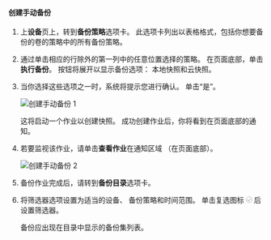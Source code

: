 <!--author=SharS last changed: 9/17/15-->

#### <a name="to-create-a-manual-backup"></a>创建手动备份
1. 上**设备**页上，转到**备份策略**选项卡。 此选项卡列出以表格格式，包括你想要备份的卷的策略中的所有备份策略。
2. 通过单击相应的行除外的第一列中的任意位置选择的策略。 在页面底部，单击**执行备份**。 按钮将展开以显示备份选项： 本地快照和云快照。 
3. 当你选择这些选项之一时，系统将提示您进行确认。 单击“是”。 
   
    ![创建手动备份 1](./media/storsimple-create-manual-backup-gov/HCS_CreateManualBackup1-gov-include.png)
   
    这将启动一个作业以创建快照。 成功创建作业后，你将看到在页面底部的通知。
4. 若要监视该作业，请单击**查看作业**在通知区域 （在页面底部）。 
   
    ![创建手动备份 2](./media/storsimple-create-manual-backup-gov/HCS_CreateManualBackup2-gov-include.png)
5. 备份作业完成后，请转到**备份目录**选项卡。
6. 将筛选器选项设置为适当的设备、 备份策略和时间范围。 单击复选图标 ![选中图标](./media/storsimple-create-manual-backup/HCS_CheckIcon-include.png) 后设置筛选器。
   
   备份应出现在目录中显示的备份集列表。

